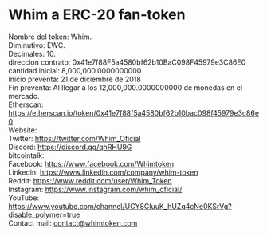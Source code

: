 # Whim a ERC-20 fan-token 
Nombre del token: Whim.  
Diminutivo: EWC.  
Decimales: 10.  
direccion contrato: 0x41e7f88F5a4580bf62b10BaC098F45979e3C86E0  
cantidad inicial: 8,000,000.0000000000  
Inicio preventa: 21 de diciembre de 2018  
Fin preventa: Al llegar a los 12,000,000.0000000000 de monedas en el mercado.  
Etherscan: https://etherscan.io/token/0x41e7f88f5a4580bf62b10bac098f45979e3c86e0   
Website:   
Twitter: https://twitter.com/Whim_Oficial  
Discord: https://discord.gg/qhRHU9G   
bitcointalk:  
Facebook: https://www.facebook.com/Whimtoken  
Linkedin: https://www.linkedin.com/company/whim-token  
Reddit: https://www.reddit.com/user/Whim_Token    
Instagram: https://www.instagram.com/whim_oficial/    
YouTube: https://www.youtube.com/channel/UCY8CIuuK_hUZq4cNe0KSrVg?disable_polymer=true  
Contact mail: contact@whimtoken.com  
